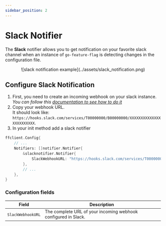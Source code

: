 ```yaml
---
sidebar_position: 2
---
```


# Slack Notifier

The **Slack** notifier allows you to get notification on your favorite slack channel when an instance of
`go-feature-flag` is detecting changes in the configuration file.

<center>
  ![slack notification example](../assets/slack_notification.png)
</center>

## Configure Slack Notification

1. First, you need to create an incoming webhook on your slack instance.  
   *You can follow this [documentation to see how to do it](https://api.slack.com/messaging/webhooks#getting_started)*
2. Copy your webhook URL.  
   It should look like: `https://hooks.slack.com/services/T00000000/B00000000/XXXXXXXXXXXXXXXXXXXXXXXX`.
3. In your init method add a slack notifier

```go linenums="1" hl_lines="5"
ffclient.Config{ 
    // ...
    Notifiers: []notifier.Notifier{
        &slacknotifier.Notifier{
            SlackWebhookURL: "https://hooks.slack.com/services/T00000000/B00000000/XXXXXXXXXXXXXXXXXXXXXXXX",
        },
        // ...
    },
}
```

### Configuration fields

| Field             | Description                                                    |
|-------------------|----------------------------------------------------------------|
| `SlackWebhookURL` | The complete URL of your incoming webhook configured in Slack. |
